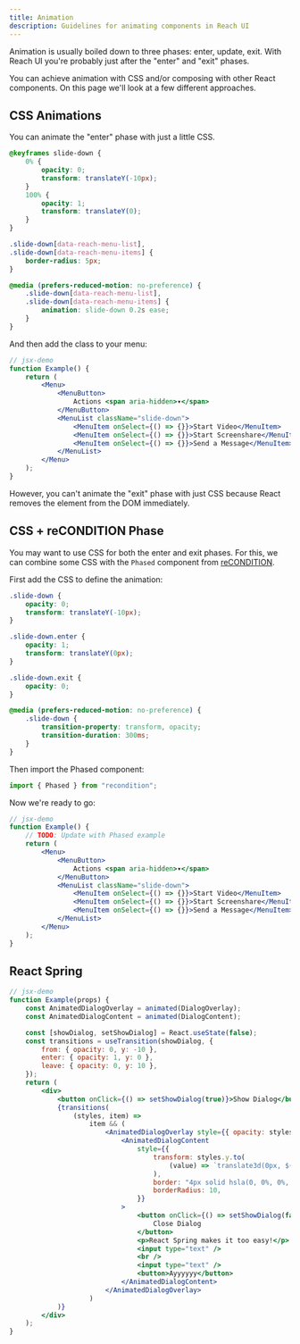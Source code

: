 ```yaml
---
title: Animation
description: Guidelines for animating components in Reach UI
---
```


Animation is usually boiled down to three phases: enter, update, exit. With Reach UI you're probably just after the "enter" and "exit" phases.

You can achieve animation with CSS and/or composing with other React components. On this page we'll look at a few different approaches.

## CSS Animations

You can animate the "enter" phase with just a little CSS.

```css
@keyframes slide-down {
	0% {
		opacity: 0;
		transform: translateY(-10px);
	}
	100% {
		opacity: 1;
		transform: translateY(0);
	}
}

.slide-down[data-reach-menu-list],
.slide-down[data-reach-menu-items] {
	border-radius: 5px;
}

@media (prefers-reduced-motion: no-preference) {
	.slide-down[data-reach-menu-list],
	.slide-down[data-reach-menu-items] {
		animation: slide-down 0.2s ease;
	}
}
```

And then add the class to your menu:

```jsx
// jsx-demo
function Example() {
	return (
		<Menu>
			<MenuButton>
				Actions <span aria-hidden>▾</span>
			</MenuButton>
			<MenuList className="slide-down">
				<MenuItem onSelect={() => {}}>Start Video</MenuItem>
				<MenuItem onSelect={() => {}}>Start Screenshare</MenuItem>
				<MenuItem onSelect={() => {}}>Send a Message</MenuItem>
			</MenuList>
		</Menu>
	);
}
```

However, you can't animate the "exit" phase with just CSS because React removes the element from the DOM immediately.

## CSS + reCONDITION Phase

You may want to use CSS for both the enter and exit phases. For this, we can combine some CSS with the `Phased` component from [reCONDITION](https://github.com/theKashey/recondition).

First add the CSS to define the animation:

```css
.slide-down {
	opacity: 0;
	transform: translateY(-10px);
}

.slide-down.enter {
	opacity: 1;
	transform: translateY(0px);
}

.slide-down.exit {
	opacity: 0;
}

@media (prefers-reduced-motion: no-preference) {
	.slide-down {
		transition-property: transform, opacity;
		transition-duration: 300ms;
	}
}
```

Then import the Phased component:

```jsx
import { Phased } from "recondition";
```

Now we're ready to go:

```jsx
// jsx-demo
function Example() {
	// TODO: Update with Phased example
	return (
		<Menu>
			<MenuButton>
				Actions <span aria-hidden>▾</span>
			</MenuButton>
			<MenuList className="slide-down">
				<MenuItem onSelect={() => {}}>Start Video</MenuItem>
				<MenuItem onSelect={() => {}}>Start Screenshare</MenuItem>
				<MenuItem onSelect={() => {}}>Send a Message</MenuItem>
			</MenuList>
		</Menu>
	);
}
```

## React Spring

```jsx
// jsx-demo
function Example(props) {
	const AnimatedDialogOverlay = animated(DialogOverlay);
	const AnimatedDialogContent = animated(DialogContent);

	const [showDialog, setShowDialog] = React.useState(false);
	const transitions = useTransition(showDialog, {
		from: { opacity: 0, y: -10 },
		enter: { opacity: 1, y: 0 },
		leave: { opacity: 0, y: 10 },
	});
	return (
		<div>
			<button onClick={() => setShowDialog(true)}>Show Dialog</button>
			{transitions(
				(styles, item) =>
					item && (
						<AnimatedDialogOverlay style={{ opacity: styles.opacity }}>
							<AnimatedDialogContent
								style={{
									transform: styles.y.to(
										(value) => `translate3d(0px, ${value}px, 0px)`
									),
									border: "4px solid hsla(0, 0%, 0%, 0.5)",
									borderRadius: 10,
								}}
							>
								<button onClick={() => setShowDialog(false)}>
									Close Dialog
								</button>
								<p>React Spring makes it too easy!</p>
								<input type="text" />
								<br />
								<input type="text" />
								<button>Ayyyyyy</button>
							</AnimatedDialogContent>
						</AnimatedDialogOverlay>
					)
			)}
		</div>
	);
}
```
